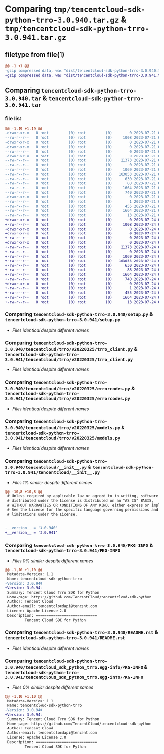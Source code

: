 # Comparing `tmp/tencentcloud-sdk-python-trro-3.0.940.tar.gz` & `tmp/tencentcloud-sdk-python-trro-3.0.941.tar.gz`

## filetype from file(1)

```diff
@@ -1 +1 @@
-gzip compressed data, was "dist/tencentcloud-sdk-python-trro-3.0.940.tar", last modified: Fri Jul 21 00:52:35 2023, max compression
+gzip compressed data, was "dist/tencentcloud-sdk-python-trro-3.0.941.tar", last modified: Mon Jul 24 00:47:03 2023, max compression
```

## Comparing `tencentcloud-sdk-python-trro-3.0.940.tar` & `tencentcloud-sdk-python-trro-3.0.941.tar`

### file list

```diff
@@ -1,19 +1,19 @@
-drwxr-xr-x   0 root         (0) root         (0)        0 2023-07-21 00:52:35.000000 tencentcloud-sdk-python-trro-3.0.940/
--rw-r--r--   0 root         (0) root         (0)     1008 2023-07-21 00:52:34.000000 tencentcloud-sdk-python-trro-3.0.940/setup.py
-drwxr-xr-x   0 root         (0) root         (0)        0 2023-07-21 00:52:35.000000 tencentcloud-sdk-python-trro-3.0.940/tencentcloud/
-drwxr-xr-x   0 root         (0) root         (0)        0 2023-07-21 00:52:35.000000 tencentcloud-sdk-python-trro-3.0.940/tencentcloud/trro/
--rw-r--r--   0 root         (0) root         (0)        0 2023-07-21 00:52:34.000000 tencentcloud-sdk-python-trro-3.0.940/tencentcloud/trro/__init__.py
-drwxr-xr-x   0 root         (0) root         (0)        0 2023-07-21 00:52:35.000000 tencentcloud-sdk-python-trro-3.0.940/tencentcloud/trro/v20220325/
--rw-r--r--   0 root         (0) root         (0)    21373 2023-07-21 00:52:34.000000 tencentcloud-sdk-python-trro-3.0.940/tencentcloud/trro/v20220325/trro_client.py
--rw-r--r--   0 root         (0) root         (0)        0 2023-07-21 00:52:34.000000 tencentcloud-sdk-python-trro-3.0.940/tencentcloud/trro/v20220325/__init__.py
--rw-r--r--   0 root         (0) root         (0)     1069 2023-07-21 00:52:34.000000 tencentcloud-sdk-python-trro-3.0.940/tencentcloud/trro/v20220325/errorcodes.py
--rw-r--r--   0 root         (0) root         (0)   103053 2023-07-21 00:52:34.000000 tencentcloud-sdk-python-trro-3.0.940/tencentcloud/trro/v20220325/models.py
--rw-r--r--   0 root         (0) root         (0)      630 2023-07-21 00:52:34.000000 tencentcloud-sdk-python-trro-3.0.940/tencentcloud/__init__.py
--rw-r--r--   0 root         (0) root         (0)       88 2023-07-21 00:52:35.000000 tencentcloud-sdk-python-trro-3.0.940/setup.cfg
--rw-r--r--   0 root         (0) root         (0)     1664 2023-07-21 00:52:35.000000 tencentcloud-sdk-python-trro-3.0.940/PKG-INFO
--rw-r--r--   0 root         (0) root         (0)      740 2023-07-21 00:52:34.000000 tencentcloud-sdk-python-trro-3.0.940/README.rst
-drwxr-xr-x   0 root         (0) root         (0)        0 2023-07-21 00:52:35.000000 tencentcloud-sdk-python-trro-3.0.940/tencentcloud_sdk_python_trro.egg-info/
--rw-r--r--   0 root         (0) root         (0)        1 2023-07-21 00:52:35.000000 tencentcloud-sdk-python-trro-3.0.940/tencentcloud_sdk_python_trro.egg-info/dependency_links.txt
--rw-r--r--   0 root         (0) root         (0)      455 2023-07-21 00:52:35.000000 tencentcloud-sdk-python-trro-3.0.940/tencentcloud_sdk_python_trro.egg-info/SOURCES.txt
--rw-r--r--   0 root         (0) root         (0)     1664 2023-07-21 00:52:35.000000 tencentcloud-sdk-python-trro-3.0.940/tencentcloud_sdk_python_trro.egg-info/PKG-INFO
--rw-r--r--   0 root         (0) root         (0)       13 2023-07-21 00:52:35.000000 tencentcloud-sdk-python-trro-3.0.940/tencentcloud_sdk_python_trro.egg-info/top_level.txt
+drwxr-xr-x   0 root         (0) root         (0)        0 2023-07-24 00:47:03.000000 tencentcloud-sdk-python-trro-3.0.941/
+-rw-r--r--   0 root         (0) root         (0)     1008 2023-07-24 00:47:03.000000 tencentcloud-sdk-python-trro-3.0.941/setup.py
+drwxr-xr-x   0 root         (0) root         (0)        0 2023-07-24 00:47:03.000000 tencentcloud-sdk-python-trro-3.0.941/tencentcloud/
+drwxr-xr-x   0 root         (0) root         (0)        0 2023-07-24 00:47:03.000000 tencentcloud-sdk-python-trro-3.0.941/tencentcloud/trro/
+-rw-r--r--   0 root         (0) root         (0)        0 2023-07-24 00:47:03.000000 tencentcloud-sdk-python-trro-3.0.941/tencentcloud/trro/__init__.py
+drwxr-xr-x   0 root         (0) root         (0)        0 2023-07-24 00:47:03.000000 tencentcloud-sdk-python-trro-3.0.941/tencentcloud/trro/v20220325/
+-rw-r--r--   0 root         (0) root         (0)    21373 2023-07-24 00:47:03.000000 tencentcloud-sdk-python-trro-3.0.941/tencentcloud/trro/v20220325/trro_client.py
+-rw-r--r--   0 root         (0) root         (0)        0 2023-07-24 00:47:03.000000 tencentcloud-sdk-python-trro-3.0.941/tencentcloud/trro/v20220325/__init__.py
+-rw-r--r--   0 root         (0) root         (0)     1069 2023-07-24 00:47:03.000000 tencentcloud-sdk-python-trro-3.0.941/tencentcloud/trro/v20220325/errorcodes.py
+-rw-r--r--   0 root         (0) root         (0)   103053 2023-07-24 00:47:03.000000 tencentcloud-sdk-python-trro-3.0.941/tencentcloud/trro/v20220325/models.py
+-rw-r--r--   0 root         (0) root         (0)      630 2023-07-24 00:47:03.000000 tencentcloud-sdk-python-trro-3.0.941/tencentcloud/__init__.py
+-rw-r--r--   0 root         (0) root         (0)       88 2023-07-24 00:47:03.000000 tencentcloud-sdk-python-trro-3.0.941/setup.cfg
+-rw-r--r--   0 root         (0) root         (0)     1664 2023-07-24 00:47:03.000000 tencentcloud-sdk-python-trro-3.0.941/PKG-INFO
+-rw-r--r--   0 root         (0) root         (0)      740 2023-07-24 00:47:03.000000 tencentcloud-sdk-python-trro-3.0.941/README.rst
+drwxr-xr-x   0 root         (0) root         (0)        0 2023-07-24 00:47:03.000000 tencentcloud-sdk-python-trro-3.0.941/tencentcloud_sdk_python_trro.egg-info/
+-rw-r--r--   0 root         (0) root         (0)        1 2023-07-24 00:47:03.000000 tencentcloud-sdk-python-trro-3.0.941/tencentcloud_sdk_python_trro.egg-info/dependency_links.txt
+-rw-r--r--   0 root         (0) root         (0)      455 2023-07-24 00:47:03.000000 tencentcloud-sdk-python-trro-3.0.941/tencentcloud_sdk_python_trro.egg-info/SOURCES.txt
+-rw-r--r--   0 root         (0) root         (0)     1664 2023-07-24 00:47:03.000000 tencentcloud-sdk-python-trro-3.0.941/tencentcloud_sdk_python_trro.egg-info/PKG-INFO
+-rw-r--r--   0 root         (0) root         (0)       13 2023-07-24 00:47:03.000000 tencentcloud-sdk-python-trro-3.0.941/tencentcloud_sdk_python_trro.egg-info/top_level.txt
```

### Comparing `tencentcloud-sdk-python-trro-3.0.940/setup.py` & `tencentcloud-sdk-python-trro-3.0.941/setup.py`

 * *Files identical despite different names*

### Comparing `tencentcloud-sdk-python-trro-3.0.940/tencentcloud/trro/v20220325/trro_client.py` & `tencentcloud-sdk-python-trro-3.0.941/tencentcloud/trro/v20220325/trro_client.py`

 * *Files identical despite different names*

### Comparing `tencentcloud-sdk-python-trro-3.0.940/tencentcloud/trro/v20220325/errorcodes.py` & `tencentcloud-sdk-python-trro-3.0.941/tencentcloud/trro/v20220325/errorcodes.py`

 * *Files identical despite different names*

### Comparing `tencentcloud-sdk-python-trro-3.0.940/tencentcloud/trro/v20220325/models.py` & `tencentcloud-sdk-python-trro-3.0.941/tencentcloud/trro/v20220325/models.py`

 * *Files identical despite different names*

### Comparing `tencentcloud-sdk-python-trro-3.0.940/tencentcloud/__init__.py` & `tencentcloud-sdk-python-trro-3.0.941/tencentcloud/__init__.py`

 * *Files 1% similar despite different names*

```diff
@@ -10,8 +10,8 @@
 # Unless required by applicable law or agreed to in writing, software
 # distributed under the License is distributed on an "AS IS" BASIS,
 # WITHOUT WARRANTIES OR CONDITIONS OF ANY KIND, either express or implied.
 # See the License for the specific language governing permissions and
 # limitations under the License.
 
 
-__version__ = '3.0.940'
+__version__ = '3.0.941'
```

### Comparing `tencentcloud-sdk-python-trro-3.0.940/PKG-INFO` & `tencentcloud-sdk-python-trro-3.0.941/PKG-INFO`

 * *Files 0% similar despite different names*

```diff
@@ -1,10 +1,10 @@
 Metadata-Version: 1.1
 Name: tencentcloud-sdk-python-trro
-Version: 3.0.940
+Version: 3.0.941
 Summary: Tencent Cloud Trro SDK for Python
 Home-page: https://github.com/TencentCloud/tencentcloud-sdk-python
 Author: Tencent Cloud
 Author-email: tencentcloudapi@tencent.com
 License: Apache License 2.0
 Description: ============================
         Tencent Cloud SDK for Python
```

### Comparing `tencentcloud-sdk-python-trro-3.0.940/README.rst` & `tencentcloud-sdk-python-trro-3.0.941/README.rst`

 * *Files identical despite different names*

### Comparing `tencentcloud-sdk-python-trro-3.0.940/tencentcloud_sdk_python_trro.egg-info/PKG-INFO` & `tencentcloud-sdk-python-trro-3.0.941/tencentcloud_sdk_python_trro.egg-info/PKG-INFO`

 * *Files 0% similar despite different names*

```diff
@@ -1,10 +1,10 @@
 Metadata-Version: 1.1
 Name: tencentcloud-sdk-python-trro
-Version: 3.0.940
+Version: 3.0.941
 Summary: Tencent Cloud Trro SDK for Python
 Home-page: https://github.com/TencentCloud/tencentcloud-sdk-python
 Author: Tencent Cloud
 Author-email: tencentcloudapi@tencent.com
 License: Apache License 2.0
 Description: ============================
         Tencent Cloud SDK for Python
```

